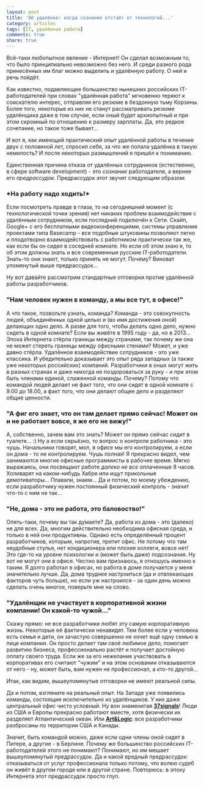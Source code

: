 ```yaml
---
layout: post
title: 'Об удалёнке: когда сознание отстаёт от технологий...'
category: articles
tags: [IT, удалённая работа]
comments: true
share: true
---
```


Всё-таки любопытное явление - Интернет! Он сделал возможным то, что было принципиально невозможно без него. И среди разного рода принесённых им благ можно выделить и удалённую работу. О ней и речь пойдёт.

Как известно, подавляющее большинство нынешних российских IT-работодателей при словах "удалённая работа" мгновенно теряют к соискателю интерес, отправляя его резюме в бездонную тьму Корзины. Более того, некоторые из них не станут рассматривать резюме удалёнщика даже в том случае, если оный будет архиопытный и при этом скромный по отношению к размеру зарплаты. Да, это редкое сочетание, но такое тоже бывает... 

И вот я, как имеющий практический опыт удалённой работы в течение двух с половиной лет, спросил себя, за что же попала удалёнка в такую немилость? И после некоторых размышлений я пришёл к пониманию.

Единственная причина отказа от удалённых сотрудников (естественно, в сфере software development) - это *сознание* работодателя, а вернее его *предрассудок*. Предрассудок этот звучит следующим образом:

<h3>*На работу надо ходить!*</h3>

Если посмотреть правде в глаза, то на сегодняшний момент (с технологической точки зрения) нет никаких проблем взаимодействия с удалённым сотрудником, если последний подключён к Сети. Скайп, Google+ с его бесплатными видеоконференциями, системы управления проектами типа Basecamp - все подобные штуковины позволяют легко и плодотворно взаимодействовать с работником практически так же, как если бы он сидел в соседней комнате. Но если об этом знаю я, то об этом должны знать и все современные русские IT-работодатели. Знать-то они знают, только *принять* не могут. Почему? Виноват упомянутый выше предрассудок...

Ну вот давайте рассмотрим стандартные отговорки против удалённой работы разработчиков.

<h3>"Нам человек нужен в команду, а мы все тут, в офисе!"</h3>

А что такое, позвольте узнать, команда? Команда - это совокупность людей, объединённых одной целью и (во имя достижения оной) делающих одно дело. А разве для того, чтобы делать одно дело, нужно сидеть в одной комнате? Если вы живёте в 1995 году - да, но в 2013... Эпоха Интернета стёрла границы между странами, так почему же она не может стереть границы между офисными стенами? Может, и уже давно стёрла. Удалённое взаимодействие сотрудников - это уже классика. И убедительно доказывает это опыт ряда западных (а также уже некоторых российских) компаний. Разработчики в оных могут жить в разных странах и даже никогда не поздороваться за руку - и при этом быть членами единой, слаженной команды. Почему? Потому что командой людей делает не факт того, что они сидят в одной комнате с 9.00 до 18.00, а факт того, что они делают общее дело и разделяют общие ценности.

<h3>"А фиг его знает, что он там делает прямо сейчас! Может он и не работает вовсе, я же его не вижу!"</h3>

А, собственно, зачем вам это знать? Может он прямо сейчас сидит в туалете... :) Ну а если серьёзно, то вопрос о контроле работника - это чушь. Начальники говорят, мол, в офисе мы его контролируем, а если он дома - то не контролируем. Чушь полная! Я прекрасно видел, чем занимаются многие офисные программисты в рабочее время. Мягко выражаясь, они посвящают работе *далеко не все* оплаченные 8 часов. Холиварят на каком-нибудь Хабре или ищут прикольные демотиваторы... Плавали, знаем... Да и потом, по моему убеждению, если разработчику нужен постоянный физический контроль - значит что-то с ним не так...

<h3>"Не, дома - это не работа, это баловоство!"</h3>

Опять-таки, почему вы так думаете? Да, работа из дома - это (далеко) не для всех. Да, многим действительно необходима офисная среда, и только в ней они продуктивны. Однако есть определённый процент разработчиков, которым, напротив, претит офис. Не потому что там неудобные стулья, нет кондиционера или плохие коллеги, вовсе нет! Это где-то на уровне психологии и (может быть даже) подсознания. Ну вот не могут они в офисе. Честно вам признаюсь, я отношусь именно к таким. Я долго работал в офисах, но работа в доме получается у меня значительно лучше. Да, дома труднее настроиться (да и отвлекающих факторов чуть больше), но если уж настроился - за один день можно сделать очень многое, поверьте мне на слово.

<h3>"Удалёнщик не участвует в корпоративной жизни компании! Он какой-то чужой..."</h3>

Скажу прямо: не все разработчики любят эту самую корпоративную жизнь. Некоторые её фактически ненавидят. Тем более если у человека есть семья и дети, он зачастую совершенно не хочет ещё одну семью в лице компании. Он просто делает там своё любимое дело, помогает развитию бизнеса, профессионально растёт и получает достойную оплату своего труда. Если же за его нежелание участвовать в корпоративах его считают "чужим" и на этом основании отказываются от него - ну, может быть, вам нужен не профессионал, а кто-то другой...

Итак, как видим, вышеупомянутые отговорки не имеют реальной силы.

Да и потом, взгляните на реальный опыт. На Западе уже появились команды, состоящие исключительно из удалёнщиков. У них даже центральный офис чисто условный. Ну вон знаменитая **<a href="http://37signals.com/">37signals</a>**! Люди из США и Европы прекрасно работают вместе, хотя физически их разделяет Атлантический океан. Или **<a href="http://www.artlogic.com/">Art&Logic</a>**: все разработчики разбросаны по территории США и Канады.

Значит, быть командой можно, даже если одни члены оной сидят в Питере, а другие - в Берлине. Почему же большинство российских IT-работодателей этого не понимают? Понимают, но им мешает вышеупомянутый предрассудок. Да и какой вредный предрассудок: отказываться от услуг профессионала только потому, что волею судеб он живёт в другом городе или в другой стране. Повторюсь: в эпоху Интернета этот предрассудок просто глуп.
